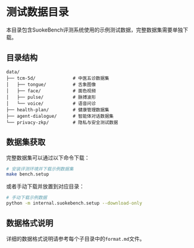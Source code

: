 # 测试数据目录

本目录包含SuokeBench评测系统使用的示例测试数据，完整数据集需要单独下载。

## 目录结构

```
data/
├── tcm-5d/              # 中医五诊数据集
│   ├── tongue/          # 舌象图像
│   ├── face/            # 面色视频
│   ├── pulse/           # 脉搏波形
│   └── voice/           # 语音问诊
├── health-plan/         # 健康管理数据集
├── agent-dialogue/      # 智能体对话数据集
└── privacy-zkp/         # 隐私与安全测试数据
```

## 数据集获取

完整数据集可以通过以下命令下载：

```bash
# 安装评测环境并下载示例数据集
make bench.setup
```

或者手动下载并放置到对应目录：

```bash
# 手动下载示例数据
python -m internal.suokebench.setup --download-only
```

## 数据格式说明

详细的数据格式说明请参考每个子目录中的`format.md`文件。 